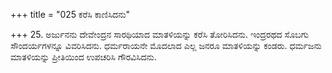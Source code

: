 +++
title = "025 ಕರೆಸಿ ಕಾಣಿಸಿದನು"

+++
25. ಅರ್ಜುನನು ದೇವೇಂದ್ರನ ಸಾರಥಿಯಾದ ಮಾತಳಿಯನ್ನು ಕರೆಸಿ ತೋರಿಸಿದನು. ಇಂದ್ರರಥದ ಸೊಬಗು ಸೌಂದರ್ಯಗಳನ್ನೂ ವಿವರಿಸಿದನು. ಧರ್ಮರಾಯನೇ ಮೊದಲಾದ ಎಲ್ಲ ಜನರೂ ಮಾತಳಿಯನ್ನು ಕಂಡರು. ಧರ್ಮಜನು ಮಾತಳಿಯನ್ನು ಪ್ರೀತಿಯಿಂದ ಉಪಚರಿಸಿ ಗೌರವಿಸಿದನು.